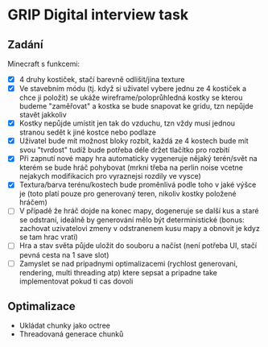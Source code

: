 # GRIP Digital interview task

## Zadání

Minecraft s funkcemi:

- [x] 4 druhy kostiček, stačí barevně odlišit/jina texture
- [x] Ve stavebním módu (tj. když si uživatel vybere jednu ze 4 kostiček a chce ji položit) se ukáže wireframe/poloprůhledná kostky se kterou budeme "zaměřovat" a kostka se bude snapovat ke gridu, tzn nepůjde stavět jakkoliv
- [x] Kostky nepůjde umístit jen tak do vzduchu, tzn vždy musí jednou stranou sedět k jiné kostce nebo podlaze
- [x] Uživatel bude mít možnost bloky rozbít, každá ze 4 kostech bude mít svou "tvrdost" tudíž bude potřeba déle držet tlačítko pro rozbití
- [x] Při zapnutí nové mapy hra automaticky vygeneruje nějaký terén/svět na kterém se bude hráč pohybovat (mrkni třeba na perlin noise vcetne nejakych modifikacich pro vyraznejsi rozdily ve vysce) 
- [x] Textura/barva terénu/kostech bude proměnlivá podle toho v jaké výšce je (toto platí pouze pro generovaný teren, nikoliv kostky položené hráčem) 
- [ ] V případě že hráč dojde na konec mapy, dogeneruje se další kus a staré se odstraní, ideálně by generování mělo být deterministické (bonus: zachovat uzivatelovi zmeny v odstranenem kusu mapy a obnovit je kdyz se tam hrac vrati)
- [ ] Hra a stav světa půjde uložit do souboru a načíst (není potřeba UI, stačí pevná cesta na 1 save slot)
- [ ] Zamyslet se nad pripadnymi optimalizacemi (rychlost generovani, rendering, multi threading atp) ktere sepsat a pripadne take implementovat pokud ti cas dovoli

## Optimalizace

- Ukládat chunky jako octree
- Threadovaná generace chunků